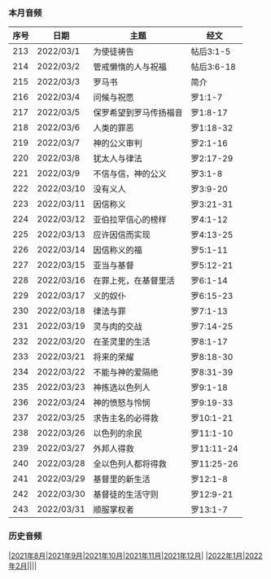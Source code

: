
### 本月音频

|序号|日期|主题|经文|
|---|----|---|---|
|213|2022/03/1|为使徒祷告|帖后3:1-5|
|214|2022/03/2|管戒懒惰的人与祝福|帖后3:6-18|
|215|2022/03/3|罗马书|简介|
|216|2022/03/4|问候与祝愿|罗1:1-7|
|217|2022/03/5|保罗希望到罗马传扬福音|罗1:8-17|
|218|2022/03/6|人类的罪恶|罗1:18-32|
|219|2022/03/7|神的公义审判|罗2:1-16|
|220|2022/03/8|犹太人与律法|罗2:17-29|
|221|2022/03/9|不信与信，神的公义|罗3:1-8|
|222|2022/03/10|没有义人|罗3:9-20|
|223|2022/03/11|因信称义|罗3:21-31|
|224|2022/03/12|亚伯拉罕信心的榜样|罗4:1-12|
|225|2022/03/13|应许因信而实现|罗4:13-25|
|226|2022/03/14|因信称义的福|罗5:1-11|
|227|2022/03/15|亚当与基督|罗5:12-21|
|228|2022/03/16|在罪上死，在基督里活|罗6:1-14|
|229|2022/03/17|义的奴仆|罗6:15-23|
|230|2022/03/18|律法与罪|罗7:1-13|
|231|2022/03/19|灵与肉的交战|罗7:14-25|
|232|2022/03/20|在圣灵里的生活|罗8:1-17|
|233|2022/03/21|将来的荣耀|罗8:18-30|
|234|2022/03/22|不能与神的爱隔绝|罗8:31-39|
|235|2022/03/23|神拣选以色列人|罗9:1-18|
|236|2022/03/24|神的愤怒与怜悯|罗9:19-33|
|237|2022/03/25|求告主名的必得救|罗10:1-21|
|238|2022/03/26|以色列的余民|罗11:1-10|
|239|2022/03/27|外邦人得救|罗11:11-24|
|240|2022/03/28|全以色列人都将得救|罗11:25-26|
|241|2022/03/29|基督里的新生活|罗12:1-8|
|242|2022/03/30|基督徒的生活守则|罗12:9-21|
|243|2022/03/31|顺服掌权者|罗13:1-7|

### 历史音频

|[2021年8月](202108)|[2021年9月](202109)|[2021年10月](202110)|[2021年11月](202111)|[2021年12月](202112)|
|[2022年1月](202201)|[2022年2月](202202)||||
